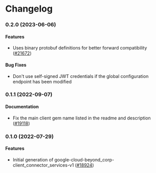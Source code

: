 # Changelog

### 0.2.0 (2023-06-06)

#### Features

* Uses binary protobuf definitions for better forward compatibility ([#21672](https://github.com/googleapis/google-cloud-ruby/issues/21672)) 
#### Bug Fixes

* Don't use self-signed JWT credentials if the global configuration endpoint has been modified 

### 0.1.1 (2022-09-07)

#### Documentation

* Fix the main client gem name listed in the readme and description ([#19118](https://github.com/googleapis/google-cloud-ruby/issues/19118)) 

### 0.1.0 (2022-07-29)

#### Features

* Initial generation of google-cloud-beyond_corp-client_connector_services-v1 ([#18924](https://github.com/googleapis/google-cloud-ruby/issues/18924))
